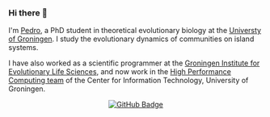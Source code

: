 ### Hi there 👋
I'm [Pedro](https://www.rug.nl/staff/p.m.santos.neves/), a PhD student in theoretical evolutionary biology at the [Universty of Groningen](https://www.rug.nl/research/gelifes/tres/). I study the evolutionary dynamics of communities on island systems.

I have also worked as a scientific programmer at the [Groningen Institute for Evolutionary Life Sciences](https://www.rug.nl/research/gelifes/?lang=en), and now work in the [High Performance Computing team](https://www.rug.nl/staff/departments/20025) of the Center for Information Technology, University of Groningen.

<p align="center">
<a href="https://github.com/anuraghazra/github-readme-stats">
<img align="center" alt="GitHub Badge" src="https://github-readme-stats.vercel.app/api?username=Neves-P&hide=stars&theme=tokyonight&show_icons=true">
</p>





<!--
**Neves-P/Neves-P** is a ✨ _special_ ✨ repository because its `README.md` (this file) appears on your GitHub profile.

Here are some ideas to get you started:

- 🔭 I’m currently working on ...
- 🌱 I’m currently learning ...
- 👯 I’m looking to collaborate on ...
- 🤔 I’m looking for help with ...
- 💬 Ask me about ...
- 📫 How to reach me: ...
- 😄 Pronouns: ...
- ⚡ Fun fact: ...
-->
